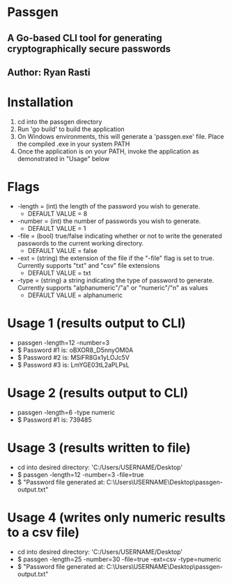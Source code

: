 # Passgen
## A Go-based CLI tool for generating cryptographically secure passwords
## Author: Ryan Rasti

# Installation
1. cd into the passgen directory
2. Run 'go build' to build the application
3. On Windows environments, this will generate a 'passgen.exe' file. Place the compiled .exe in your system PATH
4. Once the application is on your PATH, invoke the application as demonstrated in "Usage" below

# Flags
- -length = (int) the length of the password you wish to generate.
    - DEFAULT VALUE = 8
- -number = (int) the number of passwords you wish to generate.
    - DEFAULT VALUE = 1
- -file = (bool) true/false indicating whether or not to write the generated passwords to the current working directory.
    - DEFAULT VALUE = false
- -ext = (string) the extension of the file if the "-file" flag is set to true. Currently supports "txt" and "csv" file extensions
    - DEFAULT VALUE = txt
- -type = (string) a string indicating the type of password to generate. Currently supports "alphanumeric"/"a" or "numeric"/"n" as values
    - DEFAULT VALUE = alphanumeric

# Usage 1 (results output to CLI)
* passgen -length=12 -number=3
* $ Password #1 is: oBXOR8_D5nnyOM0A
* $ Password #2 is: MSiFR8Gx1yLOJc5V
* $ Password #3 is: LmYGE03tL2aPLPsL

# Usage 2 (results output to CLI)
* passgen -length=6 -type numeric
* $ Password #1 is: 739485

# Usage 3 (results written to file)
* cd into desired directory: 'C:/Users/USERNAME/Desktop'
* $ passgen -length=12 -number=3 -file=true
* $ "Password file generated at: C:\Users\USERNAME\Desktop\passgen-output.txt"

# Usage 4 (writes only numeric results to a csv file)
* cd into desired directory: 'C:/Users/USERNAME/Desktop'
* $ passgen -length=25 -number=30 -file=true -ext=csv -type=numeric
* $ "Password file generated at: C:\Users\USERNAME\Desktop\passgen-output.txt"
